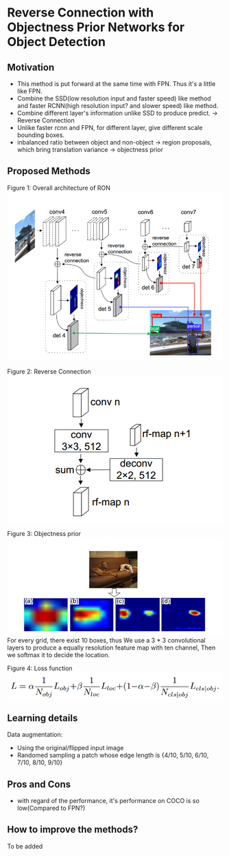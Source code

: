 # Reverse Connection with Objectness Prior Networks for Object Detection

## Motivation

* This method is put forward at the same time with FPN. Thus it's a little like FPN.
* Combine the SSD(low resolution input and faster speed) like method and faster RCNN(high resolution input? and slower speed) like method.
* Combine different layer's information unlike SSD to produce predict. -> Reverse Connection
* Unlike faster rcnn and FPN, for different layer, give different scale bounding boxes.
* inbalanced ratio between object and non-object -> region proposals, which bring translation variance -> objectness prior

## Proposed Methods

Figure 1: Overall architecture of RON
![](/images/RON_1.png)

Figure 2: Reverse Connection
![](/images/RON_2.png)

Figure 3: Objectness prior
![](/images/RON_3.png)
For every grid, there exist 10 boxes, thus We use a 3 * 3 convolutional layers to produce a equally resolution feature map with ten channel, Then we softmax it to decide the location.

Figure 4: Loss function
![](/images/RON_4.png)

## Learning details

Data augmentation:

* Using the original/flipped input image
* Randomed sampling a patch whose edge length is {4/10, 5/10, 6/10, 7/10, 8/10, 9/10}


## Pros and Cons

* with regard of the performance, it's performance on COCO is so low(Compared to FPN?)

## How to improve the methods?

To be added